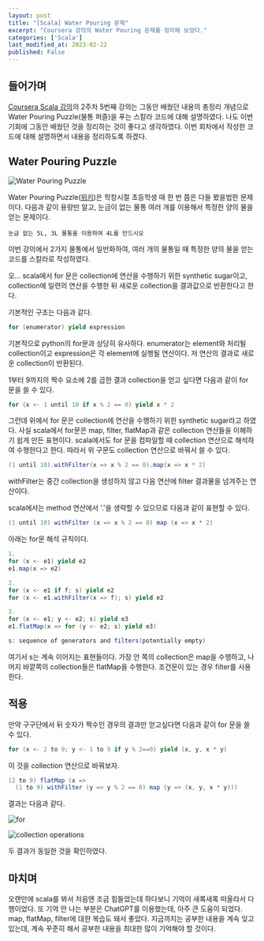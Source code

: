 ```yaml
---
layout: post
title: "[Scala] Water Pouring 문제"
excerpt: "Coursera 강의의 Water Pouring 문제를 정리해 보았다."
categories: ['Scala']
last_modified_at: 2023-02-22
published: False
---
```


## 들어가며

[Coursera Scala 강의](https://www.coursera.org/learn/scala2-functional-program-design)의 2주차 5번째 강의는 그동안 배웠던 내용의 총정리 개념으로 Water Pouring Puzzle(물통 퍼즐)을 푸는 스칼라 코드에 대해 설명하였다. 나도 이번 기회에 그동안 배웠던 것을 정리하는 것이 좋다고 생각하였다. 이번 회차에서 작성한 코드에 대해 설명하면서 내용을 정리하도록 하겠다.

## Water Pouring Puzzle

![Water Pouring Puzzle](/de-note/assets/images/18th/Water_pouring_puzzle.png)

Water Pouring Puzzle([위키](https://en.wikipedia.org/wiki/Water_pouring_puzzle))은 학창시절 초등학생 때 한 번 쯤은 다들 봤을법한 문제이다. 다음과 같이 용량만 알고, 눈금이 없는 물통 여러 개를 이용해서 특정한 양의 물을 얻는 문제이다. 

```
눈금 없는 5L, 3L 물통을 이용하여 4L를 만드시오
```

이번 강의에서 2가지 물통에서 일반화하여, 여러 개의 물통일 때 특정한 양의 물을 얻는 코드를 스칼라로 작성하였다.


오... scala에서 for 문은 collection에 연산을 수행하기 위한 synthetic sugar이고, collection에 일련의 연산을 수행한 뒤 새로운 collection을 결과값으로 반환한다고 한다.   

기본적인 구조는 다음과 같다.

```scala
for (enumerator) yield expression
```

기본적으로 python의 for문과 상당히 유사하다. enumerator는 element와 처리될 collection이고 expression은 각 element에 실행될 연산이다. 저 연산의 결과로 새로운 collection이 반환된다.   

1부터 9까지의 짝수 요소에 2를 곱한 결과 collection을 얻고 싶다면 다음과 같이 for 문을 쓸 수 있다.

```scala
for (x <- 1 until 10 if x % 2 == 0) yield x * 2
```

그런데 위에서 for 문은 collection에 연산을 수행하기 위한 synthetic sugar라고 하였다. 사실 scala에서 for문은 map, filter, flatMap과 같은 collection 연산들을 이해하기 쉽게 만든 표현이다. scala에서도 for 문을 컴파일할 때 collection 연산으로 해석하여 수행한다고 한다. 따라서 위 구문도 collection 연산으로 바꿔서 쓸 수 있다.

```scala
(1 until 10).withFilter(x => x % 2 == 0).map(x => x * 2)
```

withFilter는 중간 collection을 생성하지 않고 다음 연산에 filter 결과물을 넘겨주는 연산이다.   

scala에서는 method 연산에서 '.'을 생략할 수 있으므로 다음과 같이 표현할 수 있다.

```scala
(1 until 10) withFilter (x => x % 2 == 0) map (x => x * 2)
```

아래는 for문 해석 규칙이다.

```scala
1.
for (x <- e1) yield e2
e1.map(x => e2)

2.
for (x <- e1 if f; s) yield e2
for (x <- e1.withFilter(x => f); s) yield e2

3.
for (x <- e1; y <- e2; s) yield e3
e1.flatMap(x => for (y <- e2; s) yield e3)

s: sequence of generators and filters(potentially empty)
```

여기서 s는 계속 이어지는 표현들이다. 가장 안 쪽의 collection은 map을 수행하고, 나머지 바깥쪽의 collection들은 flatMap을 수행한다. 조건문이 있는 경우 filter를 사용한다.

## 적용

만약 구구단에서 뒤 숫자가 짝수인 경우의 결과만 얻고싶다면 다음과 같이 for 문을 쓸 수 있다.

```scala
for (x <- 2 to 9; y <- 1 to 9 if y % 2==0) yield (x, y, x * y)
```

이 것을 collection 연산으로 바꿔보자.

```scala
(2 to 9) flatMap (x => 
  (1 to 9) withFilter (y => y % 2 == 0) map (y => (x, y, x * y)))
```

결과는 다음과 같다.

![for](/de-note/assets/images/17th/scala-for-ex1.png)

![collection operations](/de-note/assets/images/17th/scala-for-to-map.png)

두 결과가 동일한 것을 확인하였다.

## 마치며

오랜만에 scala를 봐서 처음엔 조금 힘들었는데 하다보니 기억이 새록새록 떠올라서 다행이었다. 또 기억 안 나는 부분은 ChatGPT를 이용했는데, 아주 큰 도움이 되었다. map, flatMap, filter에 대한 복습도 돼서 좋았다. 지금까지는 공부한 내용을 계속 잊고 있는데, 계속 꾸준히 해서 공부한 내용을 최대한 많이 기억해야 할 것이다.

